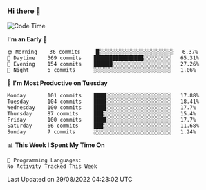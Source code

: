 ### Hi there 👋

<!--
**abhay-singh-au3/abhay-singh-au3** is a ✨ _special_ ✨ repository because its `README.md` (this file) appears on your GitHub profile.

Here are some ideas to get you started:

- 🔭 I’m currently working on ...
- 🌱 I’m currently learning ...
- 👯 I’m looking to collaborate on ...
- 🤔 I’m looking for help with ...
- 💬 Ask me about ...
- 📫 How to reach me: ...
- 😄 Pronouns: ...
- ⚡ Fun fact: ...
-->


<!--START_SECTION:waka-->
![Code Time](http://img.shields.io/badge/Code%20Time-0%20secs-blue)

**I'm an Early 🐤** 

```text
🌞 Morning    36 commits     █░░░░░░░░░░░░░░░░░░░░░░░░   6.37% 
🌆 Daytime    369 commits    ████████████████░░░░░░░░░   65.31% 
🌃 Evening    154 commits    ██████░░░░░░░░░░░░░░░░░░░   27.26% 
🌙 Night      6 commits      ░░░░░░░░░░░░░░░░░░░░░░░░░   1.06%

```
📅 **I'm Most Productive on Tuesday** 

```text
Monday       101 commits    ████░░░░░░░░░░░░░░░░░░░░░   17.88% 
Tuesday      104 commits    ████░░░░░░░░░░░░░░░░░░░░░   18.41% 
Wednesday    100 commits    ████░░░░░░░░░░░░░░░░░░░░░   17.7% 
Thursday     87 commits     ███░░░░░░░░░░░░░░░░░░░░░░   15.4% 
Friday       100 commits    ████░░░░░░░░░░░░░░░░░░░░░   17.7% 
Saturday     66 commits     ███░░░░░░░░░░░░░░░░░░░░░░   11.68% 
Sunday       7 commits      ░░░░░░░░░░░░░░░░░░░░░░░░░   1.24%

```


📊 **This Week I Spent My Time On** 

```text
💬 Programming Languages: 
No Activity Tracked This Week

```


 Last Updated on 29/08/2022 04:23:02 UTC
<!--END_SECTION:waka-->

